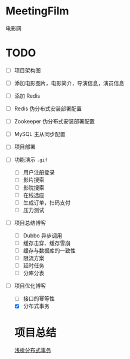 # MeetingFilm
电影网

# TODO
- [ ] 项目架构图

- [ ] 添加电影图片，电影简介，导演信息，演员信息

- [ ] 添加 Redis

- [ ] Redis 伪分布式安装部署配置

- [ ] Zookeeper 伪分布式安装部署配置

- [ ] MySQL 主从同步配置

- [ ] 项目部署

- [ ] 功能演示 `.gif`

  - [ ] 用户注册登录
  - [ ] 影片搜索
  - [ ] 影院搜索
  - [ ] 在线选座
  - [ ] 生成订单，扫码支付
  - [ ] 压力测试

- [ ] 项目总结博客

  - [ ] Dubbo 异步调用
  - [ ] 缓存击穿、缓存雪崩
  - [ ] 缓存与数据库的一致性
  - [ ] 限流方案
  - [ ] 延时任务
  - [ ] 分库分表

- [ ] 项目优化博客
  - [ ] 接口的幂等性
  - [X] 分布式事务
  
  # 项目总结
  [浅析分布式事务](https://gongfukangee.github.io/2019/03/22/Distributed-Transaction)
